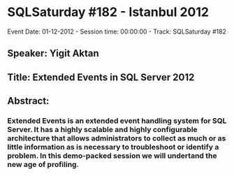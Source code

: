 # SQLSaturday #182 - Istanbul 2012
Event Date: 01-12-2012 - Session time: 00:00:00 - Track: SQLSaturday #182
## Speaker: Yigit Aktan
## Title: Extended Events in SQL Server 2012
## Abstract:
### Extended Events is an extended event handling system for SQL Server. It has a highly scalable and highly configurable architecture that allows administrators to collect as much or as little information as is necessary to troubleshoot or identify a problem. In this demo-packed session we will undertand the new age of profiling.

